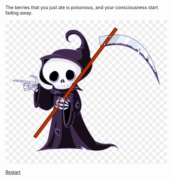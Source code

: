 The berries that you just ate is poisonous, and your consciousness start fading away.

![death](../images/death.png)

[Restart](../beginning.md)